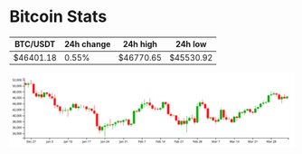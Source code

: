 # Bitcoin Stats

BTC/USDT|24h change|24h high|24h low|
|---|---|---|---|
|$46401.18|0.55%|$46770.65|$45530.92|

<img src="./chart.svg">
